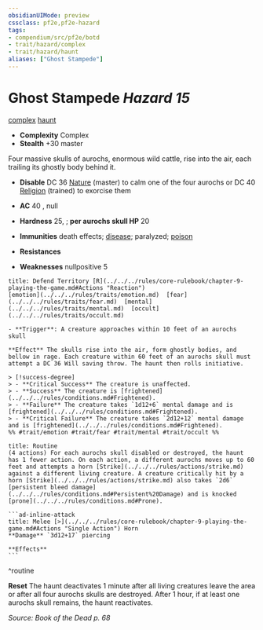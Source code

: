 ```yaml
---
obsidianUIMode: preview
cssclass: pf2e,pf2e-hazard
tags:
- compendium/src/pf2e/botd
- trait/hazard/complex
- trait/hazard/haunt
aliases: ["Ghost Stampede"]
---
```

# Ghost Stampede *Hazard 15*  
[complex](complex.md)  [haunt](haunt.md)  

- **Complexity** Complex
- **Stealth** +30 master  

Four massive skulls of aurochs, enormous wild cattle, rise into the air, each trailing its ghostly body behind it.

- **Disable** DC 36 [Nature](../../skills.md#Nature) (master) to calm one of the four aurochs or DC 40 [Religion](../../skills.md#Religion) (trained) to exorcise them  

- **AC** 40 , null
- **Hardness** 25, ; **per aurochs skull HP** 20
- **Immunities** death effects; [disease](rules/traits/disease.md); paralyzed; [poison](rules/traits/poison.md)
- **Resistances** 
- **Weaknesses** nullpositive 5
     
```ad-embed-ability
title: Defend Territory [R](../../../rules/core-rulebook/chapter-9-playing-the-game.md#Actions "Reaction")
[emotion](../../../rules/traits/emotion.md)  [fear](../../../rules/traits/fear.md)  [mental](../../../rules/traits/mental.md)  [occult](../../../rules/traits/occult.md)  

- **Trigger**: A creature approaches within 10 feet of an aurochs skull

**Effect** The skulls rise into the air, form ghostly bodies, and bellow in rage. Each creature within 60 feet of an aurochs skull must attempt a DC 36 Will saving throw. The haunt then rolls initiative.

> [!success-degree] 
> - **Critical Success** The creature is unaffected.
> - **Success** The creature is [frightened](../../../rules/conditions.md#Frightened).
> - **Failure** The creature takes `1d12+6` mental damage and is [frightened](../../../rules/conditions.md#Frightened).
> - **Critical Failure** The creature takes `2d12+12` mental damage and is [frightened](../../../rules/conditions.md#Frightened).  
%% #trait/emotion #trait/fear #trait/mental #trait/occult %%
```

````ad-pf2-summary
title: Routine
(4 actions) For each aurochs skull disabled or destroyed, the haunt has 1 fewer action. On each action, a different aurochs moves up to 60 feet and attempts a horn [Strike](../../../rules/actions/strike.md) against a different living creature. A creature critically hit by a horn [Strike](../../../rules/actions/strike.md) also takes `2d6` [persistent bleed damage](../../../rules/conditions.md#Persistent%20Damage) and is knocked [prone](../../../rules/conditions.md#Prone).

```ad-inline-attack
title: Melee [>](../../../rules/core-rulebook/chapter-9-playing-the-game.md#Actions "Single Action") Horn
**Damage** `3d12+17` piercing 
 
**Effects**
```
````
^routine

**Reset** The haunt deactivates 1 minute after all living creatures leave the area or after all four aurochs skulls are destroyed. After 1 hour, if at least one aurochs skull remains, the haunt reactivates.  

*Source: Book of the Dead p. 68*
